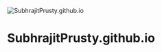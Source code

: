 ![SubhrajitPrusty.github.io](https://img.shields.io/badge/subhrajit-prusty-blue.svg?style=flat-square)

# SubhrajitPrusty.github.io
